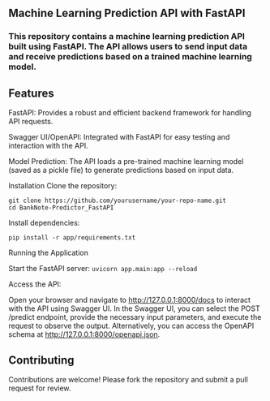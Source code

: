 ## Machine Learning Prediction API with FastAPI

### This repository contains a machine learning prediction API built using FastAPI. The API allows users to send input data and receive predictions based on a trained machine learning model.

## Features

FastAPI: Provides a robust and efficient backend framework for handling API requests.

Swagger UI/OpenAPI: Integrated with FastAPI for easy testing and interaction with the API.

Model Prediction: The API loads a pre-trained machine learning model (saved as a pickle file) to generate predictions based on input data.

Installation
Clone the repository:

```
git clone https://github.com/yourusername/your-repo-name.git 
cd BankNote-Predictor_FastAPI
```

Install dependencies:

``` pip install -r app/requirements.txt ```

Running the Application

Start the FastAPI server:
``` uvicorn app.main:app --reload ```

Access the API:

Open your browser and navigate to http://127.0.0.1:8000/docs to interact with the API using Swagger UI.
In the Swagger UI, you can select the POST /predict endpoint, provide the necessary input parameters, and execute the request to observe the output.
Alternatively, you can access the OpenAPI schema at http://127.0.0.1:8000/openapi.json.

## Contributing

Contributions are welcome! Please fork the repository and submit a pull request for review.
